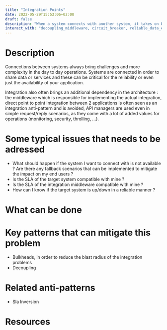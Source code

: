 ```yaml
---
title: "Integration Points"
date: 2022-05-29T15:53:06+02:00
draft: false
description: "When a system connects with another system, it takes on board failures and problems of the latter"
interact_with: "decoupling_middleware, circuit_breaker, reliable_data_exchange, traceability_of_data_flows"
---
```


# Description

Connections between systems always bring challenges and more complexity in the day to day operations. Systems are connected in order to share data or services and these can be critical for the reliability or even just the availability of your application.

Integration also often brings an additional dependency in the architecture : the middleware which is responsible for implementing the actual integration, direct point to point integration between 2 applications is often seen as an integration anti-pattern and is avoided, API managers are used even in simple request/reply scenarios, as they come with a lot of added values for operations (monitoring, security, throlling, ...).

# Some typical issues that needs to be adressed

- What should happen if the system I want to connect with is not available ? Are there any fallback scenarios that can be implemented to mitigate the impact on my end users ?
- Is the SLA of the target system compatible with mine ?
- Is the SLA of the integration middleware compatible with mine ?
- How can I know if the target system is up/down in a reliable manner ?

# What can be done

# Key patterns that can mitigate this problem

- Bulkheads, in order to reduce the blast radius of the integration problems
- Decoupling

# Related anti-patterns

- Sla Inversion

# Resources
